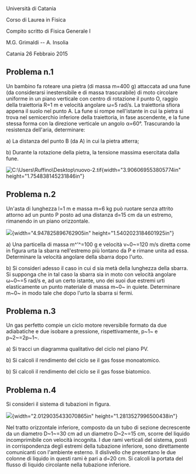 Università di Catania

Corso di Laurea in Fisica

Compito scritto di Fisica Generale I

M.G. Grimaldi -- A. Insolia

Catania 26 Febbraio 2015

## Problema n.1

Un bambino fa roteare una pietra (di massa m=400 g) attaccata ad una
fune (da considerarsi inestensibile e di massa trascurabile) di moto
circolare uniforme in un piano verticale con centro di rotazione il
punto O, raggio della traiettoria R=1 m e velocità angolare ω=5 rad/s.
La traiettoria sfiora appena il suolo nel punto A. La fune si rompe
nell'istante in cui la pietra si trova nel semicerchio inferiore della
traiettoria, in fase ascendente, e la fune stessa forma con la direzione
verticale un angolo α=60°. Trascurando la resistenza dell'aria,
determinare:

a\) La distanza del punto B (da A) in cui la pietra atterra;

b\) Durante la rotazione della pietra, la tensione massima esercitata
dalla fune.

![C:\\Users\\Ruffino\\Desktop\\nuovo-2.tif](media/image1.tiff){width="3.906069553805774in"
height="1.754838145231846in"}

## Problema n.2

Un'asta di lunghezza l=1 m e massa m=6 kg può ruotare senza attrito
attorno ad un punto P posto ad una distanza d=15 cm da un estremo,
rimanendo in un piano orizzontale.

![](media/image2.emf){width="4.947825896762905in"
height="1.5402023184601925in"}

a\) Una particella di massa m^'^=100 g e velocità v~0~=120 m/s diretta
come in figura urta la sbarra nell'estremo più lontano da P e rimane
unita ad essa. Determinare la velocità angolare della sbarra dopo
l'urto.

b\) Si consideri adesso il caso in cui d sia metà della lunghezza della
sbarra. Si supponga che in tal caso la sbarra sia in moto con velocità
angolare ω~0~=5 rad/s e, ad un certo istante, uno dei suoi due estremi
urti elasticamente un punto materiale di massa m~0~ in quiete.
Determinare m~0~ in modo tale che dopo l'urto la sbarra si fermi.

## Problema n.3

Un gas perfetto compie un ciclo motore reversibile formato da due
adiabatiche e due isobare a pressione, rispettivamente, p~1~ e
p~2~=2p~1~.

a\) Si tracci un diagramma qualitativo del ciclo nel piano PV.

b\) Si calcoli il rendimento del ciclo se il gas fosse monoatomico.

b\) Si calcoli il rendimento del ciclo se il gas fosse biatomico.

## Problema n.4

Si consideri il sistema di tubazioni in figura.

![](media/image3.emf){width="2.0129035433070865in"
height="1.2813527996500438in"}

Nel tratto orizzontale inferiore, composto da un tubo di sezione
decrescente da un diametro D~1~=30 cm ad un diametro D~2~=15 cm, scorre
del liquido incomprimibile con velocità incognita. I due rami verticali
del sistema, posti in corrispondenza degli estremi della tubazione
inferiore, sono direttamente comunicanti con l'ambiente esterno. Il
dislivello che presentano le due colonne di liquido in questi rami è
pari a d=20 cm. Si calcoli la portata del flusso di liquido circolante
nella tubazione inferiore.
